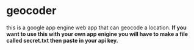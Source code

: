 # geocoder
this is a google app engine web app that can geocode a location.
**If you want to use this with your own app enigine you will have to make a file called secret.txt then paste in your api key.**